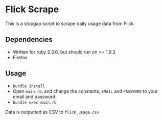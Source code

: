 # Flick Scrape

This is a stopgap script to scrape daily usage data from Flick.

## Dependencies
- Written for ruby 2.3.0, but should run on >= 1.9.3
- Firefox

## Usage

- `bundle install`
- Open `main.rb`, and change the constants, `EMAIL` and `PASSWORD` to your email and password.
- `bundle exec main.rb`

Data is outputted as CSV to `flick_usage.csv`
